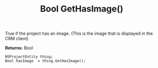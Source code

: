 ﻿---
uid: crmscript_ref_NSProjectEntity_GetHasImage
title: Bool GetHasImage()
intellisense: NSProjectEntity.GetHasImage
keywords: NSProjectEntity, GetHasImage
so.topic: reference
---

True if the project has an image. (This is the image that is displayed in the CRM client)

**Returns:** Bool


```crmscript
NSProjectEntity thing;
Bool hasImage  = thing.GetHasImage();
```


